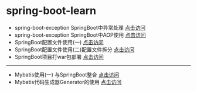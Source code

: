 # spring-boot-learn
- spring-boot-exception SpringBoot中异常处理 [点击访问](http://www.ohbee.cn/archives/388)
- spring-boot-exception SpringBoot中AOP使用 [点击访问](http://www.ohbee.cn/archives/396)
- SpringBoot配置文件使用(一) [点击访问](http://www.ohbee.cn/archives/161)
- SpringBoot配置文件使用(二)配置文件拆分 [点击访问](http://www.ohbee.cn/archives/215)
- SpringBoot项目打war包部署 [点击访问](http://www.ohbee.cn/archives/432)

---
- Mybatis使用(一) 与SpringBoot整合 [点击访问](http://www.ohbee.cn/archives/154)
- Mybatis代码生成器Generator的使用 [点击访问](http://www.ohbee.cn/archives/451)
